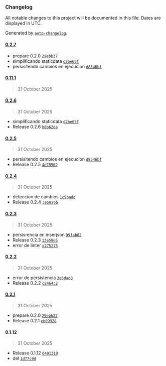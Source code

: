 ### Changelog

All notable changes to this project will be documented in this file. Dates are displayed in UTC.

Generated by [`auto-changelog`](https://github.com/CookPete/auto-changelog).

#### [0.2.7](https://github.com/petersonsenadevs/json-vault-node-n8n/compare/0.11.1...0.2.7)

- prepare 0.2.0 [`29ebb37`](https://github.com/petersonsenadevs/json-vault-node-n8n/commit/29ebb379ac94b04989365998ccea07b257e2ac24)
- simplificando staticdata [`d2be65f`](https://github.com/petersonsenadevs/json-vault-node-n8n/commit/d2be65f2877e8978d55a7faa457350466160f185)
- persisitendo cambios en ejecucion [`d8546bf`](https://github.com/petersonsenadevs/json-vault-node-n8n/commit/d8546bf8f020537d1d077f788df1ee552f39f429)

#### [0.11.1](https://github.com/petersonsenadevs/json-vault-node-n8n/compare/0.2.6...0.11.1)

> 31 October 2025

#### [0.2.6](https://github.com/petersonsenadevs/json-vault-node-n8n/compare/0.2.5...0.2.6)

> 31 October 2025

- simplificando staticdata [`d2be65f`](https://github.com/petersonsenadevs/json-vault-node-n8n/commit/d2be65f2877e8978d55a7faa457350466160f185)
- Release 0.2.6 [`b0b62da`](https://github.com/petersonsenadevs/json-vault-node-n8n/commit/b0b62da2ae0e488f531473fa0005b5d5bd146a6a)

#### [0.2.5](https://github.com/petersonsenadevs/json-vault-node-n8n/compare/0.2.4...0.2.5)

> 31 October 2025

- persisitendo cambios en ejecucion [`d8546bf`](https://github.com/petersonsenadevs/json-vault-node-n8n/commit/d8546bf8f020537d1d077f788df1ee552f39f429)
- Release 0.2.5 [`4e78962`](https://github.com/petersonsenadevs/json-vault-node-n8n/commit/4e78962ff955b25e7a9ab0ef6f54b47a6e243beb)

#### [0.2.4](https://github.com/petersonsenadevs/json-vault-node-n8n/compare/0.2.3...0.2.4)

> 31 October 2025

- deteccion de cambios [`1c9badd`](https://github.com/petersonsenadevs/json-vault-node-n8n/commit/1c9badd183589706ed267a60a6e40793a444c666)
- Release 0.2.4 [`3a5926b`](https://github.com/petersonsenadevs/json-vault-node-n8n/commit/3a5926b9e32b2494c7274474b56f94783425040d)

#### [0.2.3](https://github.com/petersonsenadevs/json-vault-node-n8n/compare/0.2.2...0.2.3)

> 31 October 2025

- persisrencia en inserjson [`99fab82`](https://github.com/petersonsenadevs/json-vault-node-n8n/commit/99fab826850cc0c0f25aef2a621dc7cb7b785694)
- Release 0.2.3 [`13e59e5`](https://github.com/petersonsenadevs/json-vault-node-n8n/commit/13e59e5d0d8916cc4586844f47c25a45b4dc6f0a)
- error de linter [`a275275`](https://github.com/petersonsenadevs/json-vault-node-n8n/commit/a275275fe9273446999c7078162be4895fca2942)

#### [0.2.2](https://github.com/petersonsenadevs/json-vault-node-n8n/compare/0.2.1...0.2.2)

> 31 October 2025

- error de persistencia [`3e5dad8`](https://github.com/petersonsenadevs/json-vault-node-n8n/commit/3e5dad8e06c63ba0905428b1e937a8d4c2e82d7e)
- Release 0.2.2 [`c2464c2`](https://github.com/petersonsenadevs/json-vault-node-n8n/commit/c2464c24b5b422e4c1bf0381a4469065bf53f798)

#### [0.2.1](https://github.com/petersonsenadevs/json-vault-node-n8n/compare/0.1.12...0.2.1)

> 31 October 2025

- prepare 0.2.0 [`29ebb37`](https://github.com/petersonsenadevs/json-vault-node-n8n/commit/29ebb379ac94b04989365998ccea07b257e2ac24)
- Release 0.2.1 [`eb09928`](https://github.com/petersonsenadevs/json-vault-node-n8n/commit/eb099282f96b88c687b796ac94e4401da7cdcd94)

#### 0.1.12

> 31 October 2025

- Release 0.1.12 [`0401319`](https://github.com/petersonsenadevs/json-vault-node-n8n/commit/04013199072c56a162914c3ee74f3a2a5aab849b)
- del [`1d77c9d`](https://github.com/petersonsenadevs/json-vault-node-n8n/commit/1d77c9deb65a77ed143ba8bc726598cab20ff840)
